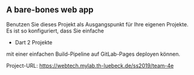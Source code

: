 ## A bare-bones web app

Benutzen Sie dieses Projekt als Ausgangspunkt für Ihre eigenen Projekte.
Es ist so konfiguriert, dass Sie einfache

- Dart 2 Projekte

mit einer einfachen Build-Pipeline auf GitLab-Pages deployen können.


Project-URL: https://webtech.mylab.th-luebeck.de/ss2019/team-4e
